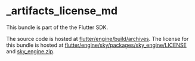 # _artifacts_license_md

This bundle is part of the the Flutter SDK.

The source code is hosted at [flutter/engine/build/archives](https://github.com/flutter/engine/tree/a18df97ca57a249df5d8d68cd0820600223ce262/build/archives).
The license for this bundle is hosted at [flutter/engine/sky/packages/sky_engine/LICENSE](https://github.com/flutter/engine/tree/a18df97ca57a249df5d8d68cd0820600223ce262/sky/packages/sky_engine/LICENSE) 
and [sky_engine.zip](https://storage.googleapis.com/flutter_infra_release/flutter/a18df97ca57a249df5d8d68cd0820600223ce262/sky_engine.zip).
